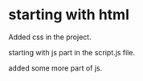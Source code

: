 # starting with html

Added css in the project.

starting with js part in the script.js file.

added some more part of js.